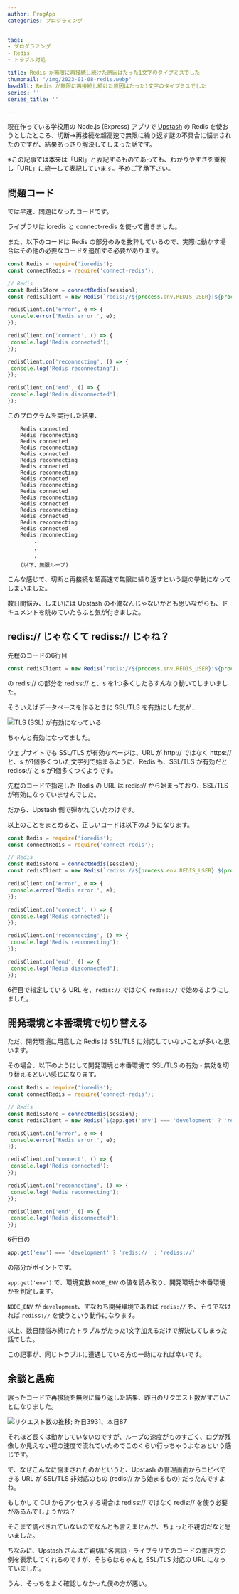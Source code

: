 ```yaml
---
author: FrogApp
categories: プログラミング

 
tags:
- プログラミング
- Redis
- トラブル対処

title: Redis が無限に再接続し続けた原因はたった1文字のタイプミスでした
thumbnail: "/img/2023-01-08-redis.webp"
headAlt: Redis が無限に再接続し続けた原因はたった1文字のタイプミスでした
series: ''
series_title: ''

---
```

現在作っている学校用の Node.js (Express) アプリで <a href="https://upstash.com/" target="_blank" rel="noopener noreferrer">Upstash</a> の Redis を使おうとしたところ、切断→再接続を超高速で無限に繰り返す謎の不具合に悩まされたのですが、結果あっさり解決してしまった話です。

※この記事では本来は「URI」と表記するものであっても、わかりやすさを重視し「URL」に統一して表記しています。予めご了承下さい。

## 問題コード

では早速、問題になったコードです。

ライブラリは ioredis と connect-redis を使って書きました。

また、以下のコードは Redis の部分のみを抜粋しているので、実際に動かす場合はその他の必要なコードを追加する必要があります。

```javascript
const Redis = require('ioredis');
const connectRedis = require('connect-redis');

// Redis
const RedisStore = connectRedis(session);
const redisClient = new Redis(`redis://${process.env.REDIS_USER}:${process.env.REDIS_PASSWORD}@${process.env.REDIS_ENDPOINT}:${process.env.REDIS_PORT}`);

redisClient.on('error', e => {
 console.error('Redis error:', e);
});

redisClient.on('connect', () => {
 console.log('Redis connected');
});

redisClient.on('reconnecting', () => {
 console.log('Redis reconnecting');
});

redisClient.on('end', () => {
 console.log('Redis disconnected');
});
```

このプログラムを実行した結果、

```text
    Redis connected
    Redis reconnecting
    Redis connected
    Redis reconnecting
    Redis connected
    Redis reconnecting
    Redis connected
    Redis reconnecting
    Redis connected
    Redis reconnecting
    Redis connected
    Redis reconnecting
    Redis connected
    Redis reconnecting
    Redis connected
    Redis reconnecting
    Redis connected
    Redis reconnecting
        ・
        ・
        ・
    (以下、無限ループ)
```

こんな感じで、切断と再接続を超高速で無限に繰り返すという謎の挙動になってしまいました。

数日間悩み、しまいには Upstash の不備なんじゃないかとも思いながらも、ドキュメントを眺めていたらふと気が付きました。

## redis:// じゃなくて rediss:// じゃね？

先程のコードの6行目

```javascript
const redisClient = new Redis(`redis://${process.env.REDIS_USER}:${process.env.REDIS_PASSWORD}@${process.env.REDIS_ENDPOINT}:${process.env.REDIS_PORT}`);
```

の redis:// の部分を rediss:// と、s を1つ多くしたらすんなり動いてしまいました。

そういえばデータベースを作るときに SSL/TLS を有効にした気が…

![TLS (SSL) が有効になっている](/img/2023-01-08-tls.webp)

ちゃんと有効になってました。

ウェブサイトでも SSL/TLS が有効なページは、URL が http:// ではなく http**s**:// と、s が1個多くついた文字列で始まるように、Redis も、SSL/TLS が有効だと redis**s**:// と s が1個多くつくようです。

先程のコードで指定した Redis の URL は redis:// から始まっており、SSL/TLS が有効になっていませんでした。

だから、Upstash 側で弾かれていたわけです。

以上のことをまとめると、正しいコードは以下のようになります。

```javascript
const Redis = require('ioredis');
const connectRedis = require('connect-redis');

// Redis
const RedisStore = connectRedis(session);
const redisClient = new Redis(`rediss://${process.env.REDIS_USER}:${process.env.REDIS_PASSWORD}@${process.env.REDIS_ENDPOINT}:${process.env.REDIS_PORT}`);

redisClient.on('error', e => {
 console.error('Redis error:', e);
});

redisClient.on('connect', () => {
 console.log('Redis connected');
});

redisClient.on('reconnecting', () => {
 console.log('Redis reconnecting');
});

redisClient.on('end', () => {
 console.log('Redis disconnected');
});
```

6行目で指定している URL を、`redis://` ではなく `rediss://` で始めるようにしました。

## 開発環境と本番環境で切り替える

ただ、開発環境に用意した Redis は SSL/TLS に対応していないことが多いと思います。

その場合、以下のようにして開発環境と本番環境で SSL/TLS の有効・無効を切り替えるといい感じになります。

```javascript
const Redis = require('ioredis');
const connectRedis = require('connect-redis');

// Redis
const RedisStore = connectRedis(session);
const redisClient = new Redis(`${app.get('env') === 'development' ? 'redis://' : 'rediss://'}${process.env.REDIS_USER}:${process.env.REDIS_PASSWORD}@${process.env.REDIS_ENDPOINT}:${process.env.REDIS_PORT}`);

redisClient.on('error', e => {
 console.error('Redis error:', e);
});

redisClient.on('connect', () => {
 console.log('Redis connected');
});

redisClient.on('reconnecting', () => {
 console.log('Redis reconnecting');
});

redisClient.on('end', () => {
 console.log('Redis disconnected');
});
```

6行目の

```javascript
app.get('env') === 'development' ? 'redis://' : 'rediss://'
```

の部分がポイントです。

`app.get('env')` で、環境変数 `NODE_ENV` の値を読み取り、開発環境か本番環境かを判定します。

`NODE_ENV` が `development`、すなわち開発環境であれば `redis://` を、そうでなければ `rediss://` を使うという動作になります。

以上、数日間悩み続けたトラブルがたった1文字加えるだけで解決してしまった話でした。

この記事が、同じトラブルに遭遇している方の一助になれば幸いです。

## 余談と愚痴

誤ったコードで再接続を無限に繰り返した結果、昨日のリクエスト数がすごいことになりました。

![リクエスト数の推移; 昨日3931、本日87](/img/2023-01-08-requests-graph.webp)

それほど長くは動かしていないのですが、ループの速度がものすごく、ログが残像しか見えない程の速度で流れていたのでこのくらい行っちゃうよなぁという感じです。

で、なぜこんなに悩まされたのかというと、Upstash の管理画面からコピペできる URL が SSL/TLS 非対応のもの (redis:// から始まるもの) だったんですよね。

もしかして CLI からアクセスする場合は rediss:// ではなく redis:// を使う必要があるんでしょうかね？

そこまで調べきれていないのでなんとも言えませんが、ちょっと不親切だなと思いました。

ちなみに、Upstash さんはご親切に各言語・ライブラリでのコードの書き方の例を表示してくれるのですが、そちらはちゃんと SSL/TLS 対応の URL になっていました。

うん、そっちをよく確認しなかった僕の方が悪い。
